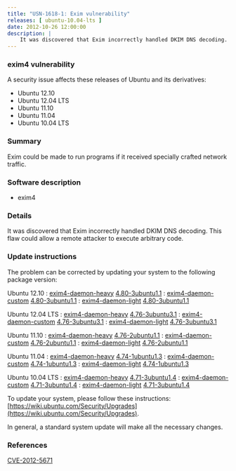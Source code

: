 ```yaml
---
title: "USN-1618-1: Exim vulnerability"
releases: [ ubuntu-10.04-lts ]
date: 2012-10-26 12:00:00
description: |
    It was discovered that Exim incorrectly handled DKIM DNS decoding. This flaw could allow a remote attacker to execute arbitrary code. 
--- 
```

 
### exim4 vulnerability

A security issue affects these releases of Ubuntu and its derivatives:

* Ubuntu 12.10
* Ubuntu 12.04 LTS
* Ubuntu 11.10
* Ubuntu 11.04
* Ubuntu 10.04 LTS

### Summary

Exim could be made to run programs if it received specially crafted network traffic.

### Software description

* exim4 

### Details

It was discovered that Exim incorrectly handled DKIM DNS decoding. This flaw could allow a remote attacker to execute arbitrary code. 

### Update instructions

The problem can be corrected by updating your system to the following package version:

Ubuntu 12.10
 : [exim4-daemon-heavy](https://launchpad.net/ubuntu/+source/exim4) <span> [4.80-3ubuntu1.1](https://launchpad.net/ubuntu/+source/exim4/4.80-3ubuntu1.1) </span> 
 : [exim4-daemon-custom](https://launchpad.net/ubuntu/+source/exim4) <span> [4.80-3ubuntu1.1](https://launchpad.net/ubuntu/+source/exim4/4.80-3ubuntu1.1) </span> 
 : [exim4-daemon-light](https://launchpad.net/ubuntu/+source/exim4) <span> [4.80-3ubuntu1.1](https://launchpad.net/ubuntu/+source/exim4/4.80-3ubuntu1.1) </span> 

Ubuntu 12.04 LTS
 : [exim4-daemon-heavy](https://launchpad.net/ubuntu/+source/exim4) <span> [4.76-3ubuntu3.1](https://launchpad.net/ubuntu/+source/exim4/4.76-3ubuntu3.1) </span> 
 : [exim4-daemon-custom](https://launchpad.net/ubuntu/+source/exim4) <span> [4.76-3ubuntu3.1](https://launchpad.net/ubuntu/+source/exim4/4.76-3ubuntu3.1) </span> 
 : [exim4-daemon-light](https://launchpad.net/ubuntu/+source/exim4) <span> [4.76-3ubuntu3.1](https://launchpad.net/ubuntu/+source/exim4/4.76-3ubuntu3.1) </span> 

Ubuntu 11.10
 : [exim4-daemon-heavy](https://launchpad.net/ubuntu/+source/exim4) <span> [4.76-2ubuntu1.1](https://launchpad.net/ubuntu/+source/exim4/4.76-2ubuntu1.1) </span> 
 : [exim4-daemon-custom](https://launchpad.net/ubuntu/+source/exim4) <span> [4.76-2ubuntu1.1](https://launchpad.net/ubuntu/+source/exim4/4.76-2ubuntu1.1) </span> 
 : [exim4-daemon-light](https://launchpad.net/ubuntu/+source/exim4) <span> [4.76-2ubuntu1.1](https://launchpad.net/ubuntu/+source/exim4/4.76-2ubuntu1.1) </span> 

Ubuntu 11.04
 : [exim4-daemon-heavy](https://launchpad.net/ubuntu/+source/exim4) <span> [4.74-1ubuntu1.3](https://launchpad.net/ubuntu/+source/exim4/4.74-1ubuntu1.3) </span> 
 : [exim4-daemon-custom](https://launchpad.net/ubuntu/+source/exim4) <span> [4.74-1ubuntu1.3](https://launchpad.net/ubuntu/+source/exim4/4.74-1ubuntu1.3) </span> 
 : [exim4-daemon-light](https://launchpad.net/ubuntu/+source/exim4) <span> [4.74-1ubuntu1.3](https://launchpad.net/ubuntu/+source/exim4/4.74-1ubuntu1.3) </span> 

Ubuntu 10.04 LTS
 : [exim4-daemon-heavy](https://launchpad.net/ubuntu/+source/exim4) <span> [4.71-3ubuntu1.4](https://launchpad.net/ubuntu/+source/exim4/4.71-3ubuntu1.4) </span> 
 : [exim4-daemon-custom](https://launchpad.net/ubuntu/+source/exim4) <span> [4.71-3ubuntu1.4](https://launchpad.net/ubuntu/+source/exim4/4.71-3ubuntu1.4) </span> 
 : [exim4-daemon-light](https://launchpad.net/ubuntu/+source/exim4) <span> [4.71-3ubuntu1.4](https://launchpad.net/ubuntu/+source/exim4/4.71-3ubuntu1.4) </span> 

To update your system, please follow these instructions: [https://wiki.ubuntu.com/Security/Upgrades](https://wiki.ubuntu.com/Security/Upgrades).

In general, a standard system update will make all the necessary changes. 

### References

 [CVE-2012-5671](http://people.ubuntu.com/~ubuntu-security/cve/CVE-2012-5671)
 
